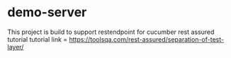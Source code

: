 # demo-server
This project is build to support restendpoint for cucumber rest assured tutorial
tutorial link = https://toolsqa.com/rest-assured/separation-of-test-layer/

